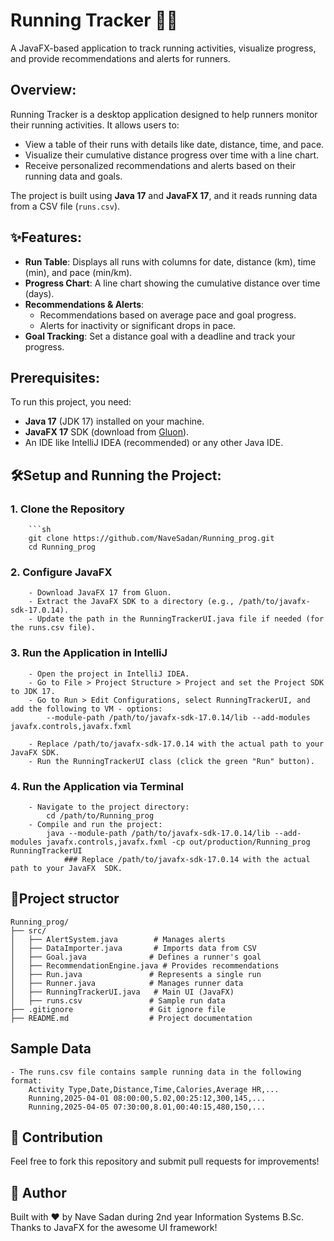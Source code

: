 # Running Tracker 🏃‍♂️

A JavaFX-based application to track running activities, visualize progress, and provide recommendations and alerts for runners.

## Overview:

Running Tracker is a desktop application designed to help runners monitor their running activities. It allows users to:
- View a table of their runs with details like date, distance, time, and pace.
- Visualize their cumulative distance progress over time with a line chart.
- Receive personalized recommendations and alerts based on their running data and goals.

The project is built using **Java 17** and **JavaFX 17**, and it reads running data from a CSV file (`runs.csv`).

## ✨Features:

- **Run Table**: Displays all runs with columns for date, distance (km), time (min), and pace (min/km).
- **Progress Chart**: A line chart showing the cumulative distance over time (days).
- **Recommendations & Alerts**:
  - Recommendations based on average pace and goal progress.
  - Alerts for inactivity or significant drops in pace.
- **Goal Tracking**: Set a distance goal with a deadline and track your progress.


## Prerequisites:

To run this project, you need:
- **Java 17** (JDK 17) installed on your machine.
- **JavaFX 17** SDK (download from [Gluon](https://gluonhq.com/products/javafx/)).
- An IDE like IntelliJ IDEA (recommended) or any other Java IDE.

## 🛠️Setup and Running the Project:

### 1. Clone the Repository
        ```sh
        git clone https://github.com/NaveSadan/Running_prog.git
        cd Running_prog

### 2. Configure JavaFX

        - Download JavaFX 17 from Gluon.
        - Extract the JavaFX SDK to a directory (e.g., /path/to/javafx-sdk-17.0.14).
        - Update the path in the RunningTrackerUI.java file if needed (for the runs.csv file).

### 3. Run the Application in IntelliJ

        - Open the project in IntelliJ IDEA.
        - Go to File > Project Structure > Project and set the Project SDK to JDK 17.
        - Go to Run > Edit Configurations, select RunningTrackerUI, and add the following to VM - options:
            --module-path /path/to/javafx-sdk-17.0.14/lib --add-modules javafx.controls,javafx.fxml

        - Replace /path/to/javafx-sdk-17.0.14 with the actual path to your JavaFX SDK.
        - Run the RunningTrackerUI class (click the green "Run" button).

### 4. Run the Application via Terminal

        - Navigate to the project directory:
            cd /path/to/Running_prog
        - Compile and run the project:
            java --module-path /path/to/javafx-sdk-17.0.14/lib --add-modules javafx.controls,javafx.fxml -cp out/production/Running_prog RunningTrackerUI
                ### Replace /path/to/javafx-sdk-17.0.14 with the actual path to your JavaFX  SDK.

## 📁Project structor

```
Running_prog/
├── src/
│   ├── AlertSystem.java        # Manages alerts
│   ├── DataImporter.java       # Imports data from CSV
│   ├── Goal.java              # Defines a runner's goal
│   ├── RecommendationEngine.java # Provides recommendations
│   ├── Run.java               # Represents a single run
│   ├── Runner.java            # Manages runner data
│   ├── RunningTrackerUI.java   # Main UI (JavaFX)
│   ├── runs.csv               # Sample run data
├── .gitignore                 # Git ignore file
├── README.md                  # Project documentation
```



## Sample Data

    - The runs.csv file contains sample running data in the following format:
        Activity Type,Date,Distance,Time,Calories,Average HR,...
        Running,2025-04-01 08:00:00,5.02,00:25:12,300,145,...
        Running,2025-04-05 07:30:00,8.01,00:40:15,480,150,...

## 📌 Contribution

Feel free to fork this repository and submit pull requests for improvements!

## 👤 Author
Built with ❤️ by Nave Sadan during 2nd year Information Systems B.Sc.
Thanks to JavaFX for the awesome UI framework!

